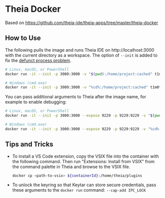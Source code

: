 # Theia Docker

Based on https://github.com/theia-ide/theia-apps/tree/master/theia-docker

## How to Use

The following pulls the image and runs Theia IDE on http://localhost:3000 with the current directory as a workspace. The option of `--init` is added to fix the [defunct process problem](https://github.com/theia-ide/theia-apps/issues/195).

```bash
# Linux, macOS, or PowerShell
docker run -it --init -p 3000:3000 -v "$(pwd):/home/project:cached" t1m0thyj/theia-alpine

# Windows (cmd.exe)
docker run -it --init -p 3000:3000 -v "%cd%:/home/project:cached" t1m0thyj/theia-alpine
```

You can pass additional arguments to Theia after the image name, for example to enable debugging:

```bash
# Linux, macOS, or PowerShell
docker run -it --init -p 3000:3000 --expose 9229 -p 9229:9229 -v "$(pwd):/home/project:cached" t1m0thyj/theia-alpine --inspect=0.0.0.0:9229

# Windows (cmd.exe)
docker run -it --init -p 3000:3000 --expose 9229 -p 9229:9229 -v "%cd%:/home/project:cached" t1m0thyj/theia-alpine --inspect=0.0.0.0:9229
```

## Tips and Tricks

* To install a VS Code extension, copy the VSIX file into the container with the following command. Then run "Extensions: Install from VSIX" from the command palette in Theia and browse to the VSIX file.
    ```bash
    docker cp <path-to-vsix> ${containerId}:/home/theia/plugins
    ```
* To unlock the keyring so that Keytar can store secure credentials, pass these arguments to the `docker run` command: `--cap-add IPC_LOCK`
